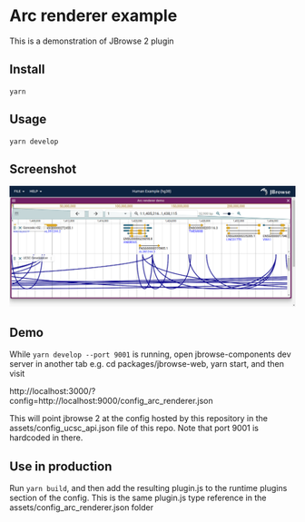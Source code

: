 # Arc renderer example

This is a demonstration of JBrowse 2 plugin

## Install

    yarn

## Usage

    yarn develop

## Screenshot

![](img/1.png)



## Demo

While `yarn develop --port 9001` is running, open jbrowse-components dev server
in another tab e.g. cd packages/jbrowse-web, yarn start, and then visit

http://localhost:3000/?config=http://localhost:9000/config_arc_renderer.json

This will point jbrowse 2 at the config hosted by this repository in the
assets/config_ucsc_api.json file of this repo. Note that port 9001 is hardcoded
in there.

## Use in production

Run `yarn build`, and then add the resulting plugin.js to the runtime plugins
section of the config. This is the same plugin.js type reference in the
assets/config_arc_renderer.json folder
